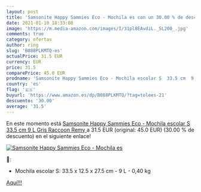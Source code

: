 ```yaml
---
layout: post
title: 'Samsonite Happy Sammies Eco - Mochila es con un 30.00 % de descuento'
date: 2021-01-10 18:33:08
image: 'https://m.media-amazon.com/images/I/31pl8EAvdiL._SL200_.jpg'
comments: true
category: ofertas
author: ring
slug: 'B088PLKMTQ-es'
actualPrice: 31.5 EUR
currency: EUR
price: 31.5
comparePrice: 45.0 EUR
prodname: 'Samsonite Happy Sammies Eco - Mochila escolar S  33.5 cm  9 L  Gris  Raccoon Remy '
country: 'es'
flag: '🇪🇸'
buyurl: 'https://www.amazon.es/dp/B088PLKMTQ/?tag=tolees-21'
descuento: '30.00'
average: '31.5'
---
```


En este momento está [Samsonite Happy Sammies Eco - Mochila escolar S  33.5 cm  9 L  Gris  Raccoon Remy ](https://www.amazon.es/dp/B088PLKMTQ/?tag=tolees-21) a 31.5 EUR (original: 45.0 EUR) (30.00 %  de descuento) en el siguiente enlace!

[![Samsonite Happy Sammies Eco - Mochila es](https://m.media-amazon.com/images/I/31pl8EAvdiL._SL200_.jpg)](https://www.amazon.es/dp/B088PLKMTQ/?tag=tolees-21)

🔎:

- Mochila escolar S: 33.5 x 12.5 x 27.5 cm - 9 L - 0,40 kg

[Aquí!!!](https://www.amazon.es/dp/B088PLKMTQ/?tag=tolees-21)
